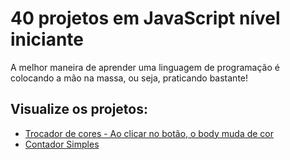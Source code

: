 # 40 projetos em JavaScript nível iniciante

A melhor maneira de aprender uma linguagem de programação é colocando a mão na massa, ou seja, praticando bastante!

## Visualize os projetos:
* [Trocador de cores - Ao clicar no botão, o body muda de cor](https://userdajheni.github.io/projetos-javascript/trocador-cores/index.html)
* [Contador Simples](https://userdajheni.github.io/projetos-javascript/contador/index.html)
